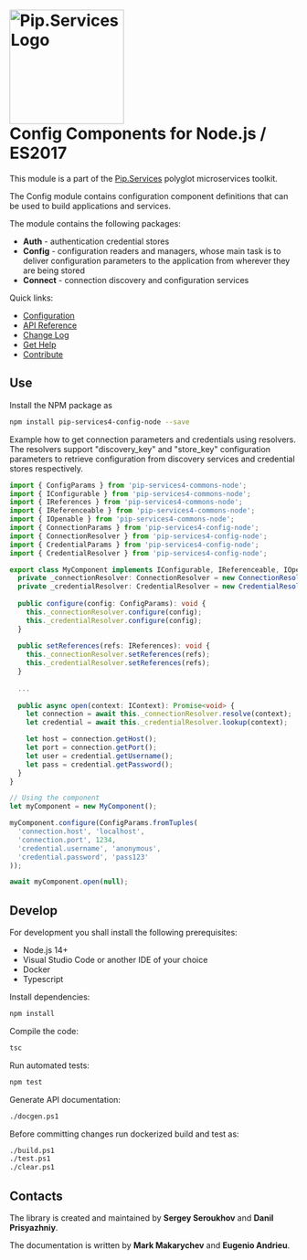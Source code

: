 # <img src="https://uploads-ssl.webflow.com/5ea5d3315186cf5ec60c3ee4/5edf1c94ce4c859f2b188094_logo.svg" alt="Pip.Services Logo" width="200"> <br/> Config Components for Node.js / ES2017

This module is a part of the [Pip.Services](http://pipservices.org) polyglot microservices toolkit.

The Config module contains configuration component definitions that can be used to build applications and services.

The module contains the following packages:
- **Auth** - authentication credential stores
- **Config** - configuration readers and managers, whose main task is to deliver configuration parameters to the application from wherever they are being stored
- **Connect** - connection discovery and configuration services

<a name="links"></a> Quick links:

* [Configuration](http://docs.pipservices.org/concepts/configuration/component_configuration/) 
* [API Reference](https://pip-services4-node.github.io/pip-services4-config-node/globals.html)
* [Change Log](CHANGELOG.md)
* [Get Help](http://docs.pipservices.org/get_help/)
* [Contribute](http://docs.pipservices.org/contribute/)

## Use

Install the NPM package as
```bash
npm install pip-services4-config-node --save
```

Example how to get connection parameters and credentials using resolvers.
The resolvers support "discovery_key" and "store_key" configuration parameters
to retrieve configuration from discovery services and credential stores respectively.

```typescript
import { ConfigParams } from 'pip-services4-commons-node'; 
import { IConfigurable } from 'pip-services4-commons-node'; 
import { IReferences } from 'pip-services4-commons-node'; 
import { IReferenceable } from 'pip-services4-commons-node'; 
import { IOpenable } from 'pip-services4-commons-node'; 
import { ConnectionParams } from 'pip-services4-config-node'; 
import { ConnectionResolver } from 'pip-services4-config-node'; 
import { CredentialParams } from 'pip-services4-config-node'; 
import { CredentialResolver } from 'pip-services4-config-node'; 

export class MyComponent implements IConfigurable, IReferenceable, IOpenable {
  private _connectionResolver: ConnectionResolver = new ConnectionResolver();
  private _credentialResolver: CredentialResolver = new CredentialResolver();
  
  public configure(config: ConfigParams): void {
    this._connectionResolver.configure(config);
    this._credentialResolver.configure(config);
  }
  
  public setReferences(refs: IReferences): void {
    this._connectionResolver.setReferences(refs);
    this._credentialResolver.setReferences(refs);
  }
  
  ...
  
  public async open(context: IContext): Promise<void> {
    let connection = await this._connectionResolver.resolve(context);
    let credential = await this._credentialResolver.lookup(context);

    let host = connection.getHost();
    let port = connection.getPort();
    let user = credential.getUsername();
    let pass = credential.getPassword();
  }
}

// Using the component
let myComponent = new MyComponent();

myComponent.configure(ConfigParams.fromTuples(
  'connection.host', 'localhost',
  'connection.port', 1234,
  'credential.username', 'anonymous',
  'credential.password', 'pass123'
));

await myComponent.open(null);
```

## Develop

For development you shall install the following prerequisites:
* Node.js 14+
* Visual Studio Code or another IDE of your choice
* Docker
* Typescript

Install dependencies:
```bash
npm install
```

Compile the code:
```bash
tsc
```

Run automated tests:
```bash
npm test
```

Generate API documentation:
```bash
./docgen.ps1
```

Before committing changes run dockerized build and test as:
```bash
./build.ps1
./test.ps1
./clear.ps1
```

## Contacts

The library is created and maintained by **Sergey Seroukhov** and **Danil Prisyazhniy**.

The documentation is written by **Mark Makarychev** and **Eugenio Andrieu**.

